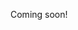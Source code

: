 Coming soon!

<!-- https://github.com/gluk64/awesome-zero-knowledge-proofs -->

<!-- https://codaprotocol.com -->
<!-- chrome-extension://oemmndcbldboiebfnladdacbdfmadadm/https://codaprotocol.com/static/coda-whitepaper-05-10-2018-0.pdf -->
<!-- https://codaprotocol.com/blog/scanning_for_scans.html -->
<!-- https://codaprotocol.com/testnet.html#item-4 -->

<!-- https://crypto.stackexchange.com/questions/19884/what-are-snarks -->
<!-- https://blog.ethereum.org/2016/12/05/zksnarks-in-a-nutshell/ -->
<!-- https://z.cash/technology/zksnarks/ -->
<!-- https://en.wikipedia.org/wiki/Non-interactive_zero-knowledge_proof -->
<!-- https://cryptodigestnews.com/digital-identity-privacy-and-zero-knowledge-proofs-zk-snarks-3d092b509990 -->
